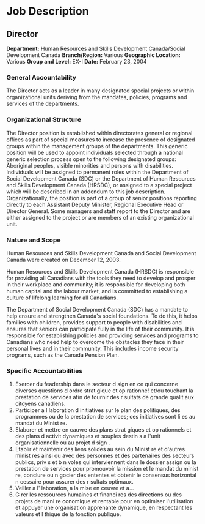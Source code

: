 # Job Description

## Director

**Department:** Human Resources and Skills Development Canada/Social Development Canada
**Branch/Region:** Various
**Geographic Location:** Various
**Group and Level:** EX-I
**Date:** February 23, 2004

### General Accountability

The Director acts as a leader in many designated special projects or within organizational units deriving from the mandates, policies, programs and services of the departments.

### Organizational Structure

The Director position is established within directorates general or regional offices as part of special measures to increase the presence of designated groups within the management groups of the departments. This generic position will be used to appoint individuals selected through a national generic selection process open to the following designated groups: Aboriginal peoples, visible minorities and persons with disabilities. Individuals will be assigned to permanent roles within the Department of Social Development Canada (SDC) or the Department of Human Resources and Skills Development Canada (HRSDC), or assigned to a special project which will be described in an addendum to this job description. Organizationally, the position is part of a group of senior positions reporting directly to each Assistant Deputy Minister, Regional Executive Head or Director General. Some managers and staff report to the Director and are either assigned to the project or are members of an existing organizational unit.

### Nature and Scope

Human Resources and Skills Development Canada and Social Development Canada were created on December 12, 2003.

Human Resources and Skills Development Canada (HRSDC) is responsible for providing all Canadians with the tools they need to develop and prosper in their workplace and community; it is responsible for developing both human capital and the labour market, and is committed to establishing a culture of lifelong learning for all Canadians.

The Department of Social Development Canada (SDC) has a mandate to help ensure and strengthen Canada's social foundations. To do this, it helps families with children, provides support to people with disabilities and ensures that seniors can participate fully in the life of their community. It is responsible for establishing policies and providing services and programs to Canadians who need help to overcome the obstacles they face in their personal lives and in their community. This includes income security programs, such as the Canada Pension Plan.

### Specific Accountabilities

1.  Exercer du feadership dans le secteur d sign en ce qui concerne diverses questions d ordre strat gique et op rationne! et/ou touchant la prestation de services afin de fournir des r sultats de grande qualit aux citoyens canadiens.
2.  Participer a I laboration d initiatives sur le plan des politiques, des programmes ou de la prestation de services; ces initiatives sont li es au mandat du Minist re.
3.  Elaborer et mettre en cauvre des plans strat giques et op rationnels et des plans d activit dynamiques et souples destin s a l'unit organisationnelle ou au projet d sign .
4.  Etablir et maintenir des liens solides au sein du Minist re et d'autres minist res ainsi qu avec des personnes et des partenaires des secteurs publics, priv s et b n voles qui interviennent dans le dossier assign ou la prestation de services pour promouvoir la mission et le mandat du minist re, conclure ou n gocier des ententes et obtenir le consensus horizontal n cessaire pour assurer des r sultats optimaux.
5.  Veiller a l' laboration, a la mise en ceuvre et a...
6.  G rer les ressources humaines et financi res des directions ou des projets de mani re conomique et rentable pour en optimiser l'utilisation et appuyer une organisation apprenante dynamique, en respectant les valeurs et l thique de la fonction publique.
